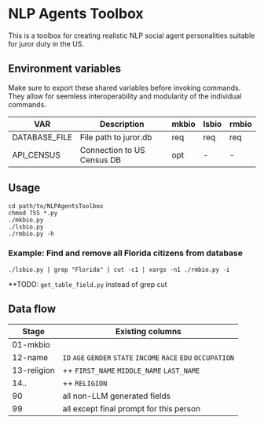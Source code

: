 # NLP Agents Toolbox

This is a toolbox for creating realistic NLP social agent 
personalities suitable for juror duty in the US.

## Environment variables

Make sure to export these shared variables before invoking commands. 
They allow for seemless interoperability and modularity of the 
individual commands.

| VAR           | Description                | mkbio | lsbio | rmbio |
|---------------|----------------------------|-------|-------|-------|
| DATABASE_FILE | File path to juror.db      | req   | req   | req   |
| API_CENSUS    | Connection to US Census DB | opt   | -     | -     |

## Usage 

```
cd path/to/NLPAgentsToolbox
chmod 755 *.py
./mkbio.py
./lsbio.py
./rmbio.py -h
```

### Example: Find and remove all Florida citizens from database

``./lsbio.py | grep "Florida" | cut -c1 | xargs -n1 ./rmbio.py -i``

**TODO: ``get_table_field.py`` instead of grep cut

## Data flow

| Stage | Existing columns |
|-|-|
| 01-mkbio | |
| 12-name |  ``ID`` ``AGE`` ``GENDER`` ``STATE`` ``INCOME`` ``RACE`` ``EDU`` ``OCCUPATION`` |
| 13-religion | ++ ``FIRST_NAME`` ``MIDDLE_NAME`` ``LAST_NAME`` |
| 14.. | ++ ``RELIGION`` |
| 90 | all non-LLM generated fields |
| 99 | all except final prompt for this person |